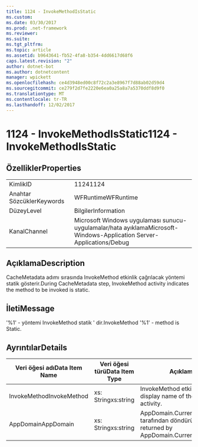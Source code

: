 ```yaml
---
title: 1124 - InvokeMethodIsStatic
ms.custom: 
ms.date: 03/30/2017
ms.prod: .net-framework
ms.reviewer: 
ms.suite: 
ms.tgt_pltfrm: 
ms.topic: article
ms.assetid: b9643641-fb52-4fa8-b354-4dd6617d68f6
caps.latest.revision: "2"
author: dotnet-bot
ms.author: dotnetcontent
manager: wpickett
ms.openlocfilehash: ce4d3948ed00c8f72c2a3e8967f7d88ab02d59d4
ms.sourcegitcommit: ce279f2d7fe2220e6ea0a25a8a7a5370ddf8d9f0
ms.translationtype: MT
ms.contentlocale: tr-TR
ms.lasthandoff: 12/02/2017
---
```

# <a name="1124---invokemethodisstatic"></a><span data-ttu-id="39af8-102">1124 - InvokeMethodIsStatic</span><span class="sxs-lookup"><span data-stu-id="39af8-102">1124 - InvokeMethodIsStatic</span></span>
## <a name="properties"></a><span data-ttu-id="39af8-103">Özellikler</span><span class="sxs-lookup"><span data-stu-id="39af8-103">Properties</span></span>  
  
|||  
|-|-|  
|<span data-ttu-id="39af8-104">Kimlik</span><span class="sxs-lookup"><span data-stu-id="39af8-104">ID</span></span>|<span data-ttu-id="39af8-105">1124</span><span class="sxs-lookup"><span data-stu-id="39af8-105">1124</span></span>|  
|<span data-ttu-id="39af8-106">Anahtar Sözcükler</span><span class="sxs-lookup"><span data-stu-id="39af8-106">Keywords</span></span>|<span data-ttu-id="39af8-107">WFRuntime</span><span class="sxs-lookup"><span data-stu-id="39af8-107">WFRuntime</span></span>|  
|<span data-ttu-id="39af8-108">Düzey</span><span class="sxs-lookup"><span data-stu-id="39af8-108">Level</span></span>|<span data-ttu-id="39af8-109">Bilgiler</span><span class="sxs-lookup"><span data-stu-id="39af8-109">Information</span></span>|  
|<span data-ttu-id="39af8-110">Kanal</span><span class="sxs-lookup"><span data-stu-id="39af8-110">Channel</span></span>|<span data-ttu-id="39af8-111">Microsoft Windows uygulaması sunucu-uygulamalar/hata ayıklama</span><span class="sxs-lookup"><span data-stu-id="39af8-111">Microsoft-Windows-Application Server-Applications/Debug</span></span>|  
  
## <a name="description"></a><span data-ttu-id="39af8-112">Açıklama</span><span class="sxs-lookup"><span data-stu-id="39af8-112">Description</span></span>  
 <span data-ttu-id="39af8-113">CacheMetadata adımı sırasında InvokeMethod etkinlik çağrılacak yöntemi statik gösterir.</span><span class="sxs-lookup"><span data-stu-id="39af8-113">During CacheMetadata step, InvokeMethod activity indicates the method to be invoked is static.</span></span>  
  
## <a name="message"></a><span data-ttu-id="39af8-114">İleti</span><span class="sxs-lookup"><span data-stu-id="39af8-114">Message</span></span>  
 <span data-ttu-id="39af8-115">'%1' - yöntemi InvokeMethod statik ' dir.</span><span class="sxs-lookup"><span data-stu-id="39af8-115">InvokeMethod '%1' - method is Static.</span></span>  
  
## <a name="details"></a><span data-ttu-id="39af8-116">Ayrıntılar</span><span class="sxs-lookup"><span data-stu-id="39af8-116">Details</span></span>  
  
|<span data-ttu-id="39af8-117">Veri öğesi adı</span><span class="sxs-lookup"><span data-stu-id="39af8-117">Data Item Name</span></span>|<span data-ttu-id="39af8-118">Veri öğesi türü</span><span class="sxs-lookup"><span data-stu-id="39af8-118">Data Item Type</span></span>|<span data-ttu-id="39af8-119">Açıklama</span><span class="sxs-lookup"><span data-stu-id="39af8-119">Description</span></span>|  
|--------------------|--------------------|-----------------|  
|<span data-ttu-id="39af8-120">InvokeMethod</span><span class="sxs-lookup"><span data-stu-id="39af8-120">InvokeMethod</span></span>|<span data-ttu-id="39af8-121">xs: String</span><span class="sxs-lookup"><span data-stu-id="39af8-121">xs:string</span></span>|<span data-ttu-id="39af8-122">InvokeMethod etkinlik görünen adı.</span><span class="sxs-lookup"><span data-stu-id="39af8-122">The display name of the InvokeMethod activity.</span></span>|  
|<span data-ttu-id="39af8-123">AppDomain</span><span class="sxs-lookup"><span data-stu-id="39af8-123">AppDomain</span></span>|<span data-ttu-id="39af8-124">xs: String</span><span class="sxs-lookup"><span data-stu-id="39af8-124">xs:string</span></span>|<span data-ttu-id="39af8-125">AppDomain.CurrentDomain.FriendlyName tarafından döndürülen dize.</span><span class="sxs-lookup"><span data-stu-id="39af8-125">The string returned by AppDomain.CurrentDomain.FriendlyName.</span></span>|
